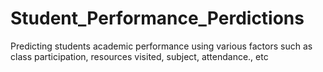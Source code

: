 # Student_Performance_Perdictions
Predicting students academic performance using various factors such as class participation, resources visited, subject, attendance., etc
